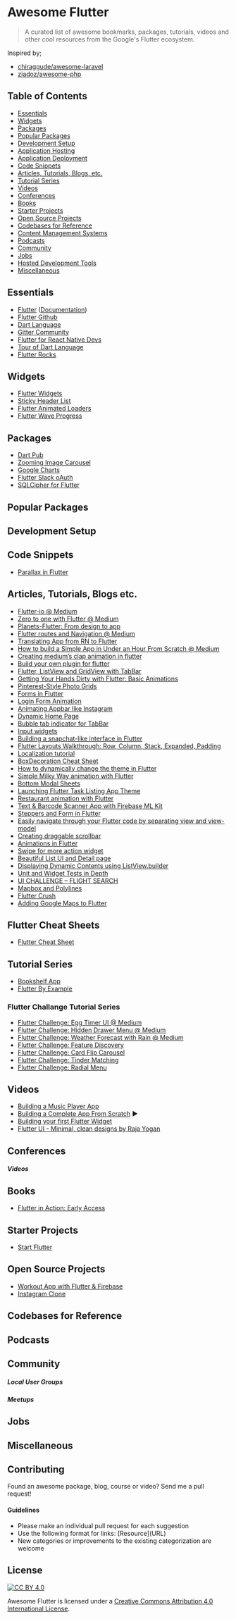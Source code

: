 # Awesome Flutter

> A curated list of awesome bookmarks, packages, tutorials, videos and other cool resources from the Google's Flutter ecosystem.

Inspired by;
- [chiraggude/awesome-laravel](https://github.com/chiraggude/awesome-laravel)
- [ziadoz/awesome-php](https://github.com/ziadoz/awesome-php)

## Table of Contents

- [Essentials](#essentials)
- [Widgets](#widgets)
- [Packages](#packages)
- [Popular Packages](#popular-packages)
- [Development Setup](#development-setup)
- [Application Hosting](#application-hosting)
- [Application Deployment](#application-deployment)
- [Code Snippets](#code-snippets)
- [Articles, Tutorials, Blogs, etc.](#articles-tutorials-blogs-etc)
- [Tutorial Series](#tutorial-series)
- [Videos](#videos)
- [Conferences](#conferences)
- [Books](#books)
- [Starter Projects](#starter-projects)
- [Open Source Projects](#open-source-projects)
- [Codebases for Reference](#codebases-for-reference)
- [Content Management Systems](#content-management-systems)
- [Podcasts](#podcasts)
- [Community](#community)
- [Jobs](#jobs)
- [Hosted Development Tools](#hosted-development-tools)
- [Miscellaneous](#miscellaneous)

## Essentials

* [Flutter](https://flutter.io) ([Documentation](https://flutter.io/docs/))
* [Flutter Github](https://github.com/flutter/flutter)
* [Dart Language](https://www.dartlang.org/)
* [Gitter Community](https://gitter.im/flutter/flutter)
* [Flutter for React Native Devs](https://flutter.io/flutter-for-react-native/)
* [Tour of Dart Language](https://www.dartlang.org/guides/language/language-tour)
* [Flutter Rocks](https://flutter.rocks/) 

## Widgets

* [Flutter Widgets](https://flutter.io/widgets/)
* [Sticky Header List](https://github.com/itsJoKr/sticky_header_list)
* [Flutter Animated Loaders](https://github.com/studioidan/FlutterAnimatedLoaders)
* [Flutter Wave Progress](https://github.com/studioidan/wave_progress)


## Packages

* [Dart Pub](https://pub.dartlang.org/flutter)
* [Zooming Image Carousel](https://github.com/jmolins/carousel_effect)
* [Google Charts](https://github.com/google/charts)
* [Flutter Slack oAuth](https://github.com/Kunstmaan/flutter_slack_oauth)
* [SQLCipher for Flutter](https://pub.dartlang.org/packages/flutter_sqlcipher)

## Popular Packages


## Development Setup


## Code Snippets
* [Parallax in Flutter](https://medium.com/@swav.kulinski/spike-parallax-in-flutter-seven-lines-of-code-16a1890d8d32)


## Articles, Tutorials, Blogs etc.

* [Flutter-io @ Medium](https://medium.com/flutter-io)
* [Zero to one with Flutter @ Medium](https://medium.com/flutter-io/zero-to-one-with-flutter-43b13fd7b354)
* [Planets-Flutter: From design to app](https://sergiandreplace.com//tags/flutter/)
* [Flutter routes and Navigation @ Medium](https://proandroiddev.com/flutter-routes-and-navigation-69f128a9ea8f)
* [Translating App from RN to Flutter](https://blog.geekyants.com/we-rebuilt-a-react-native-app-with-flutter-4160f0499a82)
* [How to build a Simple App in Under an Hour From Scratch @ Medium](https://proandroiddev.com/flutter-how-i-built-a-simple-app-in-under-an-hour-from-scratch-and-how-you-can-do-it-too-6d8e7fe6c91b)
* [Creating medium’s clap animation in flutter](https://medium.com/@Kartik1607/flutter-animation-creating-mediums-clap-animation-in-flutter-3168f047421e)
* [Build your own plugin for flutter](https://proandroiddev.com/build-your-own-plugin-for-flutter-cfee1a08ea3a)
* [Flutter, ListView and GridView with TabBar](https://medium.com/@vigneshprakash15/flutter-listview-and-gridview-with-tabbar-221516518c75)
* [Getting Your Hands Dirty with Flutter: Basic Animations](https://proandroiddev.com/getting-your-hands-dirty-with-flutter-basic-animations-6b9f21fa7d17)
* [Pinterest-Style Photo Grids](https://medium.com/@ezra_69528/flutter-pinterest-style-photo-grids-b99289584b71)
* [Forms in Flutter](https://medium.com/@anilcan/forms-in-flutter-6e1364eafdb5)
* [Login Form Animation](https://blog.geekyants.com/flutter-login-animation-ab3e6ed4bd19)
* [Animating Appbar like Instagram](https://flutterdoc.com/animating-app-bars-in-flutter-cf034cd6c68b)
* [Dynamic Home Page](https://medium.com/@anilcan/how-to-use-dynamic-home-page-in-flutter-83080da07012)
* [Bubble tab indicator for TabBar](https://android.jlelse.eu/flutter-bubble-tab-indicator-for-tabbar-dd038f1076d3)
* [Input widgets](http://tphangout.com/flutter-input-widgets/)
* [Building a snapchat-like interface in Flutter](https://medium.com/@kr1uz/building-a-snapchat-like-interface-in-flutter-aafb7e59c8a5)
* [Flutter Layouts Walkthrough: Row, Column, Stack, Expanded, Padding](https://github.com/bizz84/layout-demo-flutter)
* [Localization tutorial](https://proandroiddev.com/flutter-localization-step-by-step-30f95d06018d)
* [BoxDecoration Cheat Sheet](https://medium.com/jlouage/flutter-boxdecoration-cheat-sheet-72cedaa1ba20)
* [How to dynamically change the theme in Flutter](https://proandroiddev.com/how-to-dynamically-change-the-theme-in-flutter-698bd022d0f0)
* [Simple Milky Way animation with Flutter](https://medium.com/@duytq94/simple-milky-way-animation-with-flutter-1ea936c145bf)
* [Bottom Modal Sheets](https://flutterdoc.com/bottom-sheets-in-flutter-ec05c90453e7)
* [Launching Flutter Task Listing App Theme](https://blog.geekyants.com/launching-flutter-task-listing-app-75ab70cfd713)
* [Restaurant animation with Flutter](https://medium.com/@duytq94/restaurant-animation-with-flutter-cbe704b4e20f)
* [Text & Barcode Scanner App with Firebase ML Kit](https://medium.com/@alfianlosari/flutter-text-barcode-scanner-app-with-firebase-ml-kit-103db6b6dad7)
* [Steppers and Form in Flutter](https://medium.com/@aseemwangoo/steppers-and-form-in-flutter-49cda857230c)
* [Easily navigate through your Flutter code by separating view and view-model](https://blog.usejournal.com/easily-navigate-through-your-flutter-code-by-separating-view-and-view-model-240026191106)
* [Creating draggable scrollbar](https://medium.com/flutter-community/creating-draggable-scrollbar-in-flutter-a0ae8cf3143b)
* [Animations in Flutter](https://proandroiddev.com/animations-in-flutter-6e02ee91a0b2)
* [Swipe for more action widget](https://medium.com/@info_67212/flutter-swipe-your-widget-for-more-action-items-2b85866ca238)
* [Beautiful List UI and Detail page](https://proandroiddev.com/flutter-thursday-02-beautiful-list-ui-and-detail-page-a9245f5ceaf0)
* [Displaying Dynamic Contents using ListView.builder](https://medium.com/@DakshHub/flutter-displaying-dynamic-contents-using-listview-builder-f2cedb1a19fb)
* [Unit and Widget Tests in Depth](https://medium.com/coding-with-flutter/flutter-unit-and-widget-tests-in-depth-b059b09bc692)
* [UI CHALLENGE – FLIGHT SEARCH](https://marcinszalek.pl/flutter/ui-challenge-flight-search/)
* [Mapbox and Polylines](http://tphangout.com/flutter-mapbox-and-polylines/)
* [Flutter Crush](https://medium.com/flutter-community/flutter-crush-debee5f389c3)
* [Adding Google Maps to Flutter](https://medium.com/flutter-io/google-maps-and-flutter-cfb330f9a245)

## Flutter Cheat Sheets
* [Flutter Cheat Sheet](https://www.codewithakshay.com/cheat-sheets) 


## Tutorial Series
* [Bookshelf App](https://proandroiddev.com/flutter-how-i-built-a-simple-app-in-under-an-hour-from-scratch-and-how-you-can-do-it-too-6d8e7fe6c91b)
* [Flutter By Example](https://flutterbyexample.com)

### Flutter Challange Tutorial Series
* [Flutter Challenge: Egg Timer UI @ Medium](https://medium.com/fluttery/flutter-challenge-egg-timer-ui-fffae11f4883)
* [Flutter Challenge: Hidden Drawer Menu @ Medium](https://medium.com/fluttery/flutter-challenge-hidden-drawer-menu-1aaca9a634fd)
* [Flutter Challenge: Weather Forecast with Rain @ Medium](https://medium.com/fluttery/flutter-challenge-weather-forecast-with-rain-438cdd1072f9)
* [Flutter Challenge: Feature Discovery](https://medium.com/fluttery/flutter-challenge-feature-discovery-25718b9b1728)
* [Flutter Challenge: Card Flip Carousel](https://medium.com/fluttery/flutter-challenge-card-flip-carousel-e4f6a11e643a)
* [Flutter Challenge: Tinder Matching](https://medium.com/fluttery/flutter-challenge-tinder-matching-a6a8ccecc03a)
* [Flutter Challenge: Radial Menu](https://medium.com/fluttery/flutter-challenge-radial-menu-52c8b0b6b1af)


## Videos

* [Building a Music Player App](https://medium.com/@esubaggins/flutter-music-player-app-part-1-using-multi-widgets-92c3c663f523)
* [Building a Complete App From Scratch](https://www.youtube.com/watch?v=jBBl1tYkUnE) &#9654;
* [Building your first Flutter Widget](https://www.youtube.com/watch?v=W1pNjxmNHNQ&feature=youtu.be)
* [Flutter UI - Minimal, clean designs by Raja Yogan](https://www.youtube.com/watch?v=OLmE2Pu-coU&feature=youtu.be)




## Conferences



##### Videos



## Books

* [Flutter in Action: Early Access](https://www.manning.com/books/flutter-in-action)

## Starter Projects

* [Start Flutter](https://startflutter.com/)

## Open Source Projects

* [Workout App with Flutter & Firebase](https://github.com/Crazywater/knuffiworkout)
* [Instagram Clone](https://github.com/mdanics/fluttergram)


## Codebases for Reference



## Podcasts



## Community



##### Local User Groups



##### Meetups



## Jobs



## Miscellaneous



## Contributing

Found an awesome package, blog, course or video? Send me a pull request!

#### Guidelines

* Please make an individual pull request for each suggestion
* Use the following format for links: \[Resource\]\(URL\)
* New categories or improvements to the existing categorization are welcome

## License

[![CC BY 4.0](https://licensebuttons.net/l/by/4.0/88x31.png)](https://creativecommons.org/licenses/by/4.0/)

Awesome Flutter is licensed under a  [Creative Commons Attribution 4.0 International License](https://creativecommons.org/licenses/by/4.0/).
